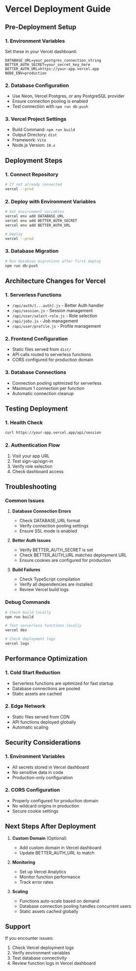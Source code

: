 # Vercel Deployment Guide

## Pre-Deployment Setup

### 1. Environment Variables
Set these in your Vercel dashboard:

```env
DATABASE_URL=your_postgres_connection_string
BETTER_AUTH_SECRET=your_secret_key_here
BETTER_AUTH_URL=https://your-app.vercel.app
NODE_ENV=production
```

### 2. Database Configuration
- Use Neon, Vercel Postgres, or any PostgreSQL provider
- Ensure connection pooling is enabled
- Test connection with `npm run db:push`

### 3. Vercel Project Settings
- Build Command: `npm run build`
- Output Directory: `dist`
- Framework: `Vite`
- Node.js Version: `18.x`

## Deployment Steps

### 1. Connect Repository
```bash
# If not already connected
vercel --prod
```

### 2. Deploy with Environment Variables
```bash
# Set environment variables
vercel env add DATABASE_URL
vercel env add BETTER_AUTH_SECRET
vercel env add BETTER_AUTH_URL

# Deploy
vercel --prod
```

### 3. Database Migration
```bash
# Run database migrations after first deploy
npm run db:push
```

## Architecture Changes for Vercel

### 1. Serverless Functions
- `/api/auth/[...auth].js` - Better Auth handler
- `/api/session.js` - Session management
- `/api/user/select-role.js` - Role selection
- `/api/jobs.js` - Job management
- `/api/user/profile.js` - Profile management

### 2. Frontend Configuration
- Static files served from `dist/`
- API calls routed to serverless functions
- CORS configured for production domain

### 3. Database Connections
- Connection pooling optimized for serverless
- Maximum 1 connection per function
- Automatic connection cleanup

## Testing Deployment

### 1. Health Check
```bash
curl https://your-app.vercel.app/api/session
```

### 2. Authentication Flow
1. Visit your app URL
2. Test sign-up/sign-in
3. Verify role selection
4. Check dashboard access

## Troubleshooting

### Common Issues

1. **Database Connection Errors**
   - Check DATABASE_URL format
   - Verify connection pooling settings
   - Ensure SSL mode is enabled

2. **Better Auth Issues**
   - Verify BETTER_AUTH_SECRET is set
   - Check BETTER_AUTH_URL matches deployment URL
   - Ensure cookies are configured for production

3. **Build Failures**
   - Check TypeScript compilation
   - Verify all dependencies are installed
   - Review Vercel build logs

### Debug Commands
```bash
# Check build locally
npm run build

# Test serverless functions locally
vercel dev

# Check deployment logs
vercel logs
```

## Performance Optimization

### 1. Cold Start Reduction
- Serverless functions are optimized for fast startup
- Database connections are pooled
- Static assets are cached

### 2. Edge Network
- Static files served from CDN
- API functions deployed globally
- Automatic scaling

## Security Considerations

### 1. Environment Variables
- All secrets stored in Vercel dashboard
- No sensitive data in code
- Production-only configuration

### 2. CORS Configuration
- Properly configured for production domain
- No wildcard origins in production
- Secure cookie settings

## Next Steps After Deployment

1. **Custom Domain** (Optional)
   - Add custom domain in Vercel dashboard
   - Update BETTER_AUTH_URL to match

2. **Monitoring**
   - Set up Vercel Analytics
   - Monitor function performance
   - Track error rates

3. **Scaling**
   - Functions auto-scale based on demand
   - Database connection pooling handles concurrent users
   - Static assets cached globally

## Support

If you encounter issues:
1. Check Vercel deployment logs
2. Verify environment variables
3. Test database connectivity
4. Review function logs in Vercel dashboard